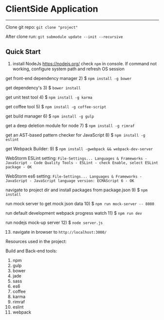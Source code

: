# ClientSide Application
***

Clone git repo: `git clone "project"`

After clone run: `git submodule update --init --recursive`

## Quick Start
1) install NodeJs https://nodejs.org/
check `npm` in console. If command not working,  configure system path and refresh OS session

get front-end dependency manager
2) $ `npm install -g bower`

get dependency's
3) $ `bower install`

get unit test tool
4) $ `npm install -g karma`

get coffee tool
5) $ `npm install -g coffee-script`

get build manager
6) $ `npm install -g gulp`

get a deep deletion module for node
7) $ `npm install -g rimraf`

get an AST-based pattern checker for JavaScript
8) $ `npm install -g eslint`

get Webpack Builder:
9) $ `npm install -gwebpack && webpack-dev-server`

WebStorm ESLint setting: `File-Settings... Languages & Frameworks - JavaScript - Code Quality Tools - ESLint - check Enable, select ESLint package - OK`

WebStorm es6 setting: `File-Settings... Languages & Frameworks - JavaScript - JavaScript language version: ECMAScript 6 - OK`

navigate to project dir and install packages from package.json
9) $ `npm install`

run mock server to get mock json data
10) $ `npm run mock-server -- 8080`

run default development webpack progress watch
11) $ `npm run dev`

run nodejs mock-up server
12) $ `node server.js`

13) navigate in browser to `http://localhost:3000/`

Resources used in the project:

Build and Back-end tools:
1) npm
2) gulp
3) bower
4) jade
5) sass
6) es6
7) coffee
8) karma
9) rimraf
10) eslint
11) webpack
